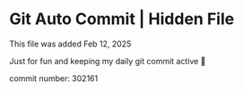 # Git Auto Commit | Hidden File

This file was added Feb 12, 2025

Just for fun and keeping my daily git commit active 🤪

commit number: 302161

